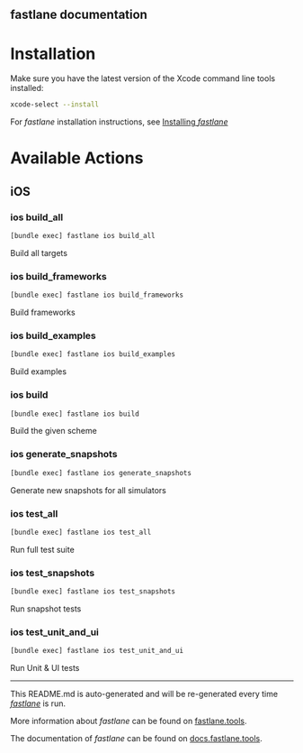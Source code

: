 fastlane documentation
----

# Installation

Make sure you have the latest version of the Xcode command line tools installed:

```sh
xcode-select --install
```

For _fastlane_ installation instructions, see [Installing _fastlane_](https://docs.fastlane.tools/#installing-fastlane)

# Available Actions

## iOS

### ios build_all

```sh
[bundle exec] fastlane ios build_all
```

Build all targets

### ios build_frameworks

```sh
[bundle exec] fastlane ios build_frameworks
```

Build frameworks

### ios build_examples

```sh
[bundle exec] fastlane ios build_examples
```

Build examples

### ios build

```sh
[bundle exec] fastlane ios build
```

Build the given scheme

### ios generate_snapshots

```sh
[bundle exec] fastlane ios generate_snapshots
```

Generate new snapshots for all simulators

### ios test_all

```sh
[bundle exec] fastlane ios test_all
```

Run full test suite

### ios test_snapshots

```sh
[bundle exec] fastlane ios test_snapshots
```

Run snapshot tests

### ios test_unit_and_ui

```sh
[bundle exec] fastlane ios test_unit_and_ui
```

Run Unit & UI tests

----

This README.md is auto-generated and will be re-generated every time [_fastlane_](https://fastlane.tools) is run.

More information about _fastlane_ can be found on [fastlane.tools](https://fastlane.tools).

The documentation of _fastlane_ can be found on [docs.fastlane.tools](https://docs.fastlane.tools).

